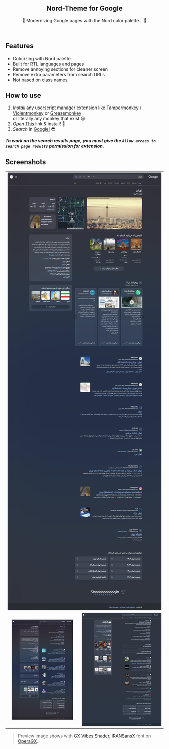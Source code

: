 <div align="center">
    <h2>
        Nord-Theme for Google
    </h2>
    <p>
        🔵 Modernizing Google pages with the Nord color palette... 🔵
    </p>
</div>
</br>

## Features

- Colorizing with Nord palette
- Built for RTL languages and pages
- Remove annoying sections for cleaner screen
- Remove extra parameters from search URLs
- Not based on class names

## How to use
1. _Install_ any userscript manager extension like [Tampermonkey](https://chromewebstore.google.com/detail/nbhcbdghjpllgmfilhnhkllmkecfmpld) / [Violentmonkey](https://chromewebstore.google.com/detail/violentmonkey/jinjaccalgkegednnccohejagnlnfdag) or [Greasemonkey](https://addons.mozilla.org/en-US/firefox/addon/greasemonkey)\
or literally any monkey that exist :smiley:
2. _Open_ <a href="https://github.com/amoAR/Nord-Google-V2/raw/main/Nord_Google.user.js" target="_blank">This</a> link & install! :tada:
3. _Search_ in [Google!](https://www.google.com/) :sunglasses:

##### To work on the search results page, you must give the _`Allow access to search page results`_ permission for extension.

## Screenshots

<table>
    <tbody>
        <tr>
            <td colspan=2 align="center">
                <img width="100%" alt="widgets" src="Screenshots/widgets.png">
            </td>
        </tr>
        <tr>
            <td align="center">
                <img width="88%" alt="complementary" src="Screenshots/complementary.png">
            </td>
            <td align="center">
                <img width="100%" alt="search" src="Screenshots/search.png">
            </td>
        </tr>
    </tbody>
</table>

> Preview image shows with [GX Vibes Shader](https://store.gx.me/mods/cyyg3i/vibes-shader/), [IRANSansX](https://fontiran.com/fonts/iransans) font on [OperaGX](https://www.opera.com/gx).